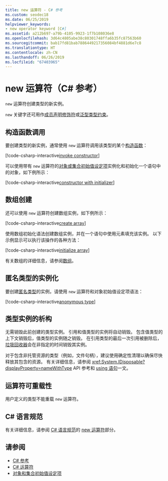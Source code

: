 ```yaml
---
title: new 运算符 - C# 参考
ms.custom: seodec18
ms.date: 06/25/2019
helpviewer_keywords:
- new operator keyword [C#]
ms.assetid: a212b697-a79b-4105-9923-1f7b108036e8
ms.openlocfilehash: 3d64c4805abe38c80301748ffa6b35fc87563b60
ms.sourcegitcommit: bab17fd81bab7886449217356084bf4881d6e7c8
ms.translationtype: HT
ms.contentlocale: zh-CN
ms.lasthandoff: 06/26/2019
ms.locfileid: "67403965"
---
```

# <a name="new-operator-c-reference"></a>new 运算符（C# 参考）

`new` 运算符创建类型的新实例。

`new` 关键字还可用作[成员声明修饰符](../keywords/new-modifier.md)或[泛型类型约束](../keywords/new-constraint.md)。

## <a name="constructor-invocation"></a>构造函数调用

要创建类型的新实例，通常使用 `new` 运算符调用该类型的某个[构造函数](../../programming-guide/classes-and-structs/constructors.md)：

[!code-csharp-interactive[invoke constructor](~/samples/csharp/language-reference/operators/NewOperator.cs#Constructor)]

可以使用带有 `new` 运算符的[对象或集合初始值设定项](../../programming-guide/classes-and-structs/object-and-collection-initializers.md)实例化和初始化一个语句中的对象，如下例所示：

[!code-csharp-interactive[constructor with initializer](~/samples/csharp/language-reference/operators/NewOperator.cs#ConstructorWithInitializer)]

## <a name="array-creation"></a>数组创建

还可以使用 `new` 运算符创建数组实例，如下例所示：

[!code-csharp-interactive[create array](~/samples/csharp/language-reference/operators/NewOperator.cs#Array)]

使用数组初始化语法创建数组实例，并在一个语句中使用元素填充该实例。 以下示例显示可以执行该操作的各种方法：

[!code-csharp-interactive[initialize array](~/samples/csharp/language-reference/operators/NewOperator.cs#ArrayInitialization)]

有关数组的详细信息，请参阅[数组](../../programming-guide/arrays/index.md)。

## <a name="instantiation-of-anonymous-types"></a>匿名类型的实例化

要创建[匿名类型](../../programming-guide/classes-and-structs/anonymous-types.md)的实例，请使用 `new` 运算符和对象初始值设定项语法：

[!code-csharp-interactive[anonymous type](~/samples/csharp/language-reference/operators/NewOperator.cs#AnonymousType)]

## <a name="destruction-of-type-instances"></a>类型实例的析构

无需销毁此前创建的类型实例。 引用和值类型的实例将自动销毁。 包含值类型的上下文销毁后，值类型的实例随之销毁。 在引用类型的最后一次引用被删除后，[垃圾回收器](../../../standard/garbage-collection/index.md)会在非指定的时间销毁其实例。

对于包含非托管资源的类型（例如，文件句柄），建议使用确定性清理以确保尽快释放其包含的资源。 有关详细信息，请参阅 <xref:System.IDisposable?displayProperty=nameWithType> API 参考和 [using 语句](../keywords/using-statement.md)一文。

## <a name="operator-overloadability"></a>运算符可重载性

用户定义的类型不能重载 `new` 运算符。

## <a name="c-language-specification"></a>C# 语言规范

有关详细信息，请参阅 [C# 语言规范](~/_csharplang/spec/introduction.md)的 [new 运算符](~/_csharplang/spec/expressions.md#the-new-operator)部分。

## <a name="see-also"></a>请参阅

- [C# 参考](../index.md)
- [C# 运算符](index.md)
- [对象和集合初始值设定项](../../programming-guide/classes-and-structs/object-and-collection-initializers.md)
